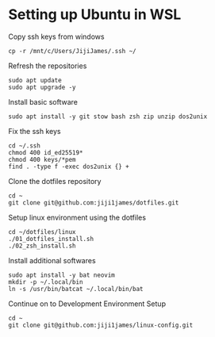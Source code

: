 # Setting up Ubuntu in WSL
Copy ssh keys from windows
```
cp -r /mnt/c/Users/JijiJames/.ssh ~/
```
Refresh the repositories
```
sudo apt update
sudo apt upgrade -y
```
Install basic software
```
sudo apt install -y git stow bash zsh zip unzip dos2unix
```
Fix the ssh keys
```
cd ~/.ssh
chmod 400 id_ed25519*
chmod 400 keys/*pem
find . -type f -exec dos2unix {} +
```
Clone the dotfiles repository
```
cd ~
git clone git@github.com:jiji1james/dotfiles.git
```
Setup linux environment using the dotfiles
```
cd ~/dotfiles/linux
./01_dotfiles_install.sh
./02_zsh_install.sh
```
Install additional softwares
```
sudo apt install -y bat neovim
mkdir -p ~/.local/bin
ln -s /usr/bin/batcat ~/.local/bin/bat
```
Continue on to Development Environment Setup
```
cd ~
git clone git@github.com:jiji1james/linux-config.git
```

